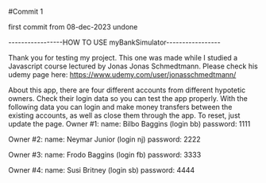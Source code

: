 #Commit 1

first commit from 08-dec-2023 undone

-----------------HOW TO USE myBankSimulator-----------------

Thank you for testing my project. This one was made while I studied a Javascript course lectured by Jonas Jonas Schmedtmann. Please check his udemy page here: https://www.udemy.com/user/jonasschmedtmann/

About this app, there are four different accounts from different hypotetic owners. Check their login data so you can test the app properly. With the following data you can login and make money transfers between the existing accounts, as well as close them through the app. To reset, just update the page.
Owner #1:
name: Bilbo Baggins (login bb)
password: 1111

Owner #2:
name: Neymar Junior (login nj)
password: 2222

Owner #3:
name: Frodo Baggins (login fb)
password: 3333

Owner #4:
name: Susi Britney (login sb)
password: 4444
